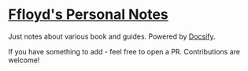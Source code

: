 # [Ffloyd's Personal Notes](https://ffloyd.github.io/notes/#/)

Just notes about various book and guides. Powered by [Docsify](https://docsify.js.org/#/).

If you have something to add - feel free to open a PR. Contributions are welcome!
